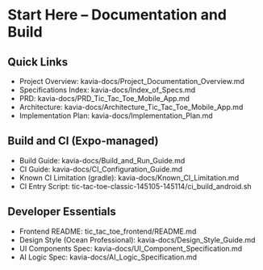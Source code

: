 # Start Here – Documentation and Build

## Quick Links
- Project Overview: kavia-docs/Project_Documentation_Overview.md
- Specifications Index: kavia-docs/Index_of_Specs.md
- PRD: kavia-docs/PRD_Tic_Tac_Toe_Mobile_App.md
- Architecture: kavia-docs/Architecture_Tic_Tac_Toe_Mobile_App.md
- Implementation Plan: kavia-docs/Implementation_Plan.md

## Build and CI (Expo-managed)
- Build Guide: kavia-docs/Build_and_Run_Guide.md
- CI Guide: kavia-docs/CI_Configuration_Guide.md
- Known CI Limitation (gradle): kavia-docs/Known_CI_Limitation.md
- CI Entry Script: tic-tac-toe-classic-145105-145114/ci_build_android.sh

## Developer Essentials
- Frontend README: tic_tac_toe_frontend/README.md
- Design Style (Ocean Professional): kavia-docs/Design_Style_Guide.md
- UI Components Spec: kavia-docs/UI_Component_Specification.md
- AI Logic Spec: kavia-docs/AI_Logic_Specification.md
